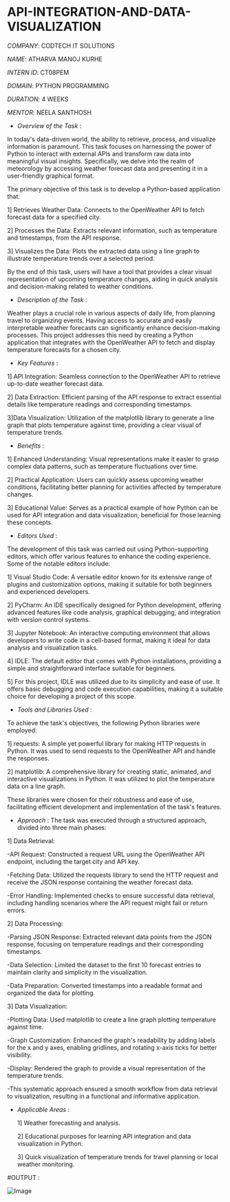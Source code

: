# API-INTEGRATION-AND-DATA-VISUALIZATION

*COMPANY*: CODTECH IT SOLUTIONS

*NAME*: ATHARVA MANOJ KURHE

*INTERN ID*: CT08PEM

*DOMAIN*: PYTHON PROGRAMMING

*DURATION*: 4 WEEKS

*MENTOR*: NEELA SANTHOSH

* *Overview of the Task* :

In today's data-driven world, the ability to retrieve, process, and visualize information is paramount. This task focuses on harnessing the power of Python to interact with external APIs and transform raw data into meaningful visual insights. Specifically, we delve into the realm of meteorology by accessing weather forecast data and presenting it in a user-friendly graphical format.

The primary objective of this task is to develop a Python-based application that:

1] Retrieves Weather Data: Connects to the OpenWeather API to fetch forecast data for a specified city.

2] Processes the Data: Extracts relevant information, such as temperature and timestamps, from the API response.

3] Visualizes the Data: Plots the extracted data using a line graph to illustrate temperature trends over a selected period.

By the end of this task, users will have a tool that provides a clear visual representation of upcoming temperature changes, aiding in quick analysis and decision-making related to weather conditions.

* *Description of the Task* :

Weather plays a crucial role in various aspects of daily life, from planning travel to organizing events. Having access to accurate and easily interpretable weather forecasts can significantly enhance decision-making processes. This project addresses this need by creating a Python application that integrates with the OpenWeather API to fetch and display temperature forecasts for a chosen city.

* *Key Features* :

1] API Integration: Seamless connection to the OpenWeather API to retrieve up-to-date weather forecast data.

2] Data Extraction: Efficient parsing of the API response to extract essential details like temperature readings and corresponding timestamps.

3]Data Visualization: Utilization of the matplotlib library to generate a line graph that plots temperature against time, providing a clear visual of temperature trends.

* *Benefits* :

1] Enhanced Understanding: Visual representations make it easier to grasp complex data patterns, such as temperature fluctuations over time.

2] Practical Application: Users can quickly assess upcoming weather conditions, facilitating better planning for activities affected by temperature changes.

3] Educational Value: Serves as a practical example of how Python can be used for API integration and data visualization, beneficial for those learning these concepts.

* *Editors Used* : 

The development of this task was carried out using Python-supporting editors, which offer various features to enhance the coding experience. Some of the notable editors include:

1] Visual Studio Code: A versatile editor known for its extensive range of plugins and customization options, making it suitable for both beginners and experienced developers.

2] PyCharm: An IDE specifically designed for Python development, offering advanced features like code analysis, graphical debugging, and integration with version control systems.

3] Jupyter Notebook: An interactive computing environment that allows developers to write code in a cell-based format, making it ideal for data analysis and visualization tasks.

4] IDLE: The default editor that comes with Python installations, providing a simple and straightforward interface suitable for beginners.

5] For this project, IDLE was utilized due to its simplicity and ease of use. It offers basic debugging and code execution capabilities, making it a suitable choice for developing a project of this scope.

* *Tools and Libraries Used* :
 
To achieve the task's objectives, the following Python libraries were employed:

1] requests: A simple yet powerful library for making HTTP requests in Python. It was used to send requests to the OpenWeather API and handle the responses.

2] matplotlib: A comprehensive library for creating static, animated, and interactive visualizations in Python. It was utilized to plot the temperature data on a line graph.

These libraries were chosen for their robustness and ease of use, facilitating efficient development and implementation of the task's features.

* *Approach* :
The task was executed through a structured approach, divided into three main phases:

1] Data Retrieval:

-API Request: Constructed a request URL using the OpenWeather API endpoint, including the target city and API key.

-Fetching Data: Utilized the requests library to send the HTTP request and receive the JSON response containing the weather forecast data.

-Error Handling: Implemented checks to ensure successful data retrieval, including handling scenarios where the API request might fail or return errors.

2] Data Processing:

-Parsing JSON Response: Extracted relevant data points from the JSON response, focusing on temperature readings and their corresponding timestamps.

-Data Selection: Limited the dataset to the first 10 forecast entries to maintain clarity and simplicity in the visualization.

-Data Preparation: Converted timestamps into a readable format and organized the data for plotting.

3] Data Visualization:

-Plotting Data: Used matplotlib to create a line graph plotting temperature against time.

-Graph Customization: Enhanced the graph's readability by adding labels for the x and y axes, enabling gridlines, and rotating x-axis ticks for better visibility.

-Display: Rendered the graph to provide a visual representation of the temperature trends.

-This systematic approach ensured a smooth workflow from data retrieval to visualization, resulting in a functional and informative application.

* *Applicable Areas* :

  1] Weather forecasting and analysis.

  2] Educational purposes for learning API integration and data visualization in Python.

  3] Quick visualization of temperature trends for travel planning or local weather monitoring.

#OUTPUT :

![Image](https://github.com/user-attachments/assets/0da706fd-f5ed-4c9e-a50b-a1af8ce06e86)














